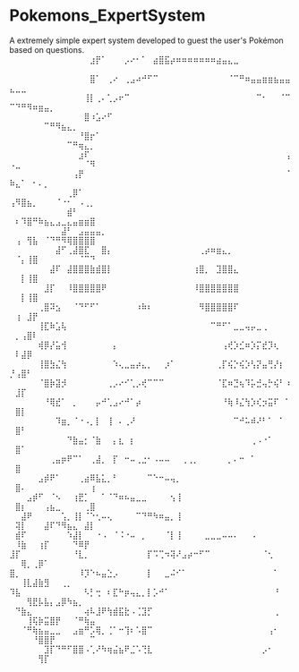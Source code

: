 # Pokemons_ExpertSystem

A extremely simple expert system developed to guest the user's Pokémon based on questions.
⠀⠀⠀⠀⠀⠀⠀⠀⠀⠀⠀⠀⠀⠀⣰⡟⠁⠀⠀⠀⡠⠔⠂⠁⠀⣴⣿⣯⡴⠶⠶⠶⠶⠶⠶⠶⣴⣤⣄⣀⠀⠀⠀⠀⠀⠀⠀⠀⠀⠀⠀⠀⠀⠀⠀⠀⠀⠀⠀⠀⠀⠀⠀⠀
⠀⠀⠀⠀⠀⠀⠀⠀⠀⠀⠀⠀⠀⠀⣿⠁⠀⢀⠔⠀⢀⣠⠴⠚⠋⠉⠀⠀⠀⠀⠀⠀⠀⠀⠀⠀⠀⠀⠈⠉⠛⠶⣤⣤⣶⣶⣦⣤⣤⣄⣀⣀⠀⠀⠀⠀⠀⠀⠀⠀⠀⠀⠀⠀
⠀⠀⠀⠀⠀⠀⠀⠀⠀⠀⠀⠀⠀⢸⡇⢀⠄⢁⡠⠖⠉⠀⠀⠀⠀⠀⠀⠀⠀⠀⠀⠀⠀⠀⠀⠀⠀⠀⠀⠀⠀⠀⠀⠉⠂⠀⠀⠈⠉⠉⠙⠛⠻⠶⣶⣤⡀⠀⠀⠀⠀⠀⠀⠀
⠀⠀⠀⠀⠀⠀⠀⠀⠀⠀⠀⠀⠀⣿⠰⣡⠔⠋⠀⠀⠀⠀⠀⠀⠀⠀⠀⠀⠀⠀⠀⠀⠀⠀⠀⠀⠀⠀⠀⠀⠀⠀⠀⠀⠀⠀⠀⠀⠀⠀⠀⠀⠀⠀⠀⠉⠛⠻⣦⣄⡀⠀⠀⠀
⠀⠀⠀⠀⠀⠀⠀⠀⠀⠀⠀⠀⠘⣿⡖⠁⠀⠀⠀⠀⠀⠀⠀⠀⠀⠀⠀⠀⠀⠀⠀⠀⠀⠀⠀⠀⠀⠀⠀⠀⠀⠀⠀⠀⠀⠀⠀⠀⠀⠀⠀⠀⠀⠀⠀⠀⠀⠀⠀⠉⠛⢶⣄⡀
⠀⠀⠀⠀⠀⠀⠀⠀⠀⠀⠀⠀⣰⠏⠀⠀⠀⠀⠀⠀⠀⠀⠀⠀⠀⠀⠀⠀⠀⠀⠀⠀⠀⠀⠀⠀⠀⠀⠀⠀⠀⠀⠀⠀⠀⠀⠀⠀⢠⠠⣀⠀⠀⠀⠀⠀⠀⠀⠀⠀⠀⠀⠈⠻
⠀⠀⠀⠀⠀⠀⠀⠀⠀⠀⠀⢠⡟⠀⠀⠀⠀⠀⠀⠀⠀⠀⠀⠀⠀⠀⠀⠀⠀⠀⠀⠀⠀⠀⠀⠀⠀⠀⠀⠀⠀⠀⠀⠀⠀⠀⠀⠀⠈⠷⣄⠁⠀⠂⠄⡀⠀⠀⠀⠀⠀⠀⠀⠀
⠀⠀⠀⠀⠀⠀⠀⠀⠀⠀⢀⡿⠁⠀⠀⠀⠀⠀⠀⠀⠀⠀⠀⠀⠀⠀⠀⠀⠀⠀⠀⠀⠀⠀⠀⠀⠀⠀⠀⠀⠀⠀⠀⠀⠀⠀⠀⠀⠀⢠⠻⣿⣦⡀⠀⠀⠀⠈⠐⠂⠀⠠⢀⡀
⠀⠀⠀⠀⠀⠀⠀⠀⠀⠀⣾⠃⠀⠀⠀⠀⠀⠀⠀⠀⠀⠀⠀⠀⠀⠀⠀⠀⠀⠀⠀⠀⠀⠀⠀⠀⠀⠀⠀⠀⠀⠀⠀⠀⠀⠀⠀⠀⠀⠀⠆⠹⣿⠛⠷⣦⣄⣠⣀⣄⣤⣶⣶⣿
⠀⠀⠀⠀⠀⠀⠀⠀⠀⣼⠃⠀⣠⣤⣤⣤⡀⠀⠀⠀⠀⠀⠀⠀⠀⠀⠀⠀⠀⠀⠀⠀⠀⠀⠀⠀⠀⠀⠀⠀⠀⠀⠀⠀⠀⠀⠀⠀⠀⠀⢠⠀⢻⣧⠀⠈⠙⠛⠻⢿⣿⣿⣿⣿
⠀⠀⠀⠀⠀⠀⠀⠀⣼⠋⢀⣼⣿⣏⠀⠀⣿⡄⠀⠀⠀⠀⠀⠀⠀⠀⠀⠀⠀⠀⠀⠀⠀⢀⡴⠶⣶⣄⡀⠀⠀⠀⠀⠀⠀⠀⠀⠀⠀⠀⠈⡄⢸⣿⠀⠀⠀⠀⠀⠀⠀⠈⠉⠙
⠀⠀⠀⠀⠀⠀⠀⣼⠏⠀⣼⣿⣿⣿⣷⣾⣿⡇⠀⠀⠀⠀⠀⠀⠀⠀⠀⠀⠀⠀⠀⠀⢰⣿⡀⠀⣹⣿⣿⣄⠀⠀⠀⠀⠀⠀⠀⠀⠀⠀⠀⡇⢸⣿⠀⠀⠀⠀⠀⠀⠀⠀⠀⠀
⠀⠀⠀⠀⠀⠀⣸⡏⠀⠀⠸⣿⣿⣿⣿⣿⠟⠀⠀⠀⠀⠀⠀⠀⠀⠀⠀⠀⠀⠀⠀⠀⠸⣿⣿⣿⣿⣿⣿⣿⠀⠀⠀⠀⠀⠀⠀⠀⠀⠀⠀⡇⢸⣿⠀⠀⠀⠀⠀⠀⠀⠀⠀⠀
⠀⠀⠀⠀⠀⢀⣿⠽⣢⠀⠀⠈⠙⠋⠋⠁⠀⠀⠀⠀⠀⠀⠰⠷⠆⠀⠀⠀⠀⠀⠀⠀⠀⠻⣿⣿⣿⣿⣿⠏⠀⠀⠀⠀⠀⠀⠀⠀⠀⠀⢰⠀⣸⡟⠀⠀⠀⠀⠀⠀⠀⠀⠀⠀
⠀⠀⠀⠀⠀⢸⣏⠷⣡⢧⠀⠀⠀⠀⠀⠀⠀⠀⠀⠀⠀⠀⠀⠀⠀⠀⠀⠀⠀⠀⠀⠀⠀⠀⠀⠉⠛⠋⠁⣀⣀⢤⡤⣀⢀⠀⠀⠀⠀⠀⡀⢠⣿⠇⠀⠀⠀⠀⠀⠀⠀⠀⠀⠀
⠀⠀⠀⠀⠀⢾⡿⡜⣥⢺⠀⠀⠀⠀⠀⠀⠀⠀⡄⠀⠀⠀⠀⠀⠀⠀⠀⠀⠀⠀⠀⠀⠀⠀⠀⠀⠀⢠⢞⡱⣊⠶⡱⡍⣞⡹⢆⠀⠀⠀⠇⣼⡿⠀⠀⠀⠀⠀⠀⠀⠀⠀⠀⠀
⠀⠀⠀⠀⠀⢸⣿⣳⣌⢳⠀⠀⠀⠀⠀⠀⠀⠀⠱⢄⣀⣤⡴⣄⡀⠀⠀⡰⠁⠀⠀⠀⠀⠀⠀⠀⢀⡏⢮⡑⢮⡱⢣⡝⣤⢛⡜⡆⠀⡘⢠⣿⠃⠀⠀⠀⠀⠀⠀⠀⠀⠀⠀⠀
⠀⠀⠀⠀⠀⠈⣿⡷⣽⡺⠀⠀⠀⠀⠀⠀⠀⢀⡠⠔⠊⢁⡠⢞⠉⠉⠉⠀⠀⠀⠀⠀⠀⠀⠀⠀⠈⣏⠶⣙⢦⠹⡥⣚⢤⡓⢮⠃⠰⠀⣸⡏⠀⠀⠀⠀⠀⠀⠀⠀⠀⠀⠀⠀
⠀⠀⠀⠀⠀⠀⠘⢿⣞⠁⠀⡀⠀⠀⠀⡤⠚⢁⣠⠔⠚⠁⡴⠀⠀⠀⠀⠀⠀⠀⠀⠀⠀⠀⠀⠀⠀⠘⢷⠸⣌⢳⡱⢎⡲⣭⠏⠀⠁⠀⣿⡇⠀⠀⠀⠀⠀⠀⠀⠀⠀⠀⠀⠀
⠀⠀⠀⠀⠀⠀⠀⠀⠹⣶⡀⠈⠐⠠⡀⡇⠀⢸⠀⠄⢀⠜⠀⠀⠀⠀⠀⠀⠀⠀⠀⠀⠀⠀⠀⠀⠀⠀⠀⠉⠚⠥⠾⠜⠃⠁⠀⠁⠀⠀⣿⠃⠀⠀⠀⠀⠀⠀⠀⠀⠀⠀⠀⠀
⠀⠀⠀⠀⠀⠀⠀⠀⠀⠀⠙⣷⣤⡂⠈⣷⠀⠀⡄⣆⠀⡆⠀⠀⠀⠀⠀⠀⠀⠀⠀⠀⠀⠀⠀⠀⠀⠀⠀⠀⠀⠀⢀⠠⠐⠁⠀⠀⠀⠀⣿⠁⠀⠀⠀⠀⠀⠀⠀⠀⠀⠀⠀⠀
⠀⠀⠀⠀⠀⠀⠀⢀⣤⡶⠟⠉⠁⠀⢀⣼⡀⠀⡏⠀⠒⠤⢀⣐⠂⠠⠤⠤⠀⠀⢀⢀⡀⠀⠀⠀⠀⠀⡀⠄⠒⠀⠁⠀⠀⠀⠀⠀⠀⠀⣿⠀⠀⠀⠀⠀⠀⠀⠀⠀⠀⠀⠀⠀
⠀⠀⠀⠀⠀⣠⡾⠟⠁⠀⠀⠀⢀⣴⠿⣧⣅⡀⠃⠀⠀⠀⠀⠀⠉⠑⠒⠤⢤⡀⠀⠀⠀⠀⠀⠀⠀⠀⠀⠀⠀⠀⠀⠀⠀⠀⠀⠀⠀⠀⣿⠄⠀⠀⠀⠀⠀⠀⠀⠀⠀⠀⠀⢰
⠀⠀⠀⣠⡾⠋⠀⠈⠢⠀⠀⢰⣟⡁⠀⠀⠁⠈⠙⠶⠦⣤⣀⣀⠀⠀⠀⠀⢢⢸⠀⠀⠀⠀⠀⠀⠀⠀⠀⠀⠀⠀⠀⠀⠀⠀⠀⠀⠀⠀⣿⡆⠀⠀⠀⢠⣦⣀⠀⠀⠀⠀⢀⣿
⠀⠀⣼⠟⠀⠀⠀⠀⠀⢡⡀⢸⡇⠈⠑⢂⠤⢄⠀⠀⠀⠀⠉⠙⠛⠳⠶⣤⡀⢸⠀⠀⠀⠀⠀⠀⠀⠀⠀⠀⠀⠀⠀⠀⠀⠀⠀⠀⠀⠀⢽⡇⠀⠀⠀⣼⠏⠙⠻⣦⣄⠀⣼⡇
⠀⣾⠏⠀⠀⠀⠀⠀⠀⠀⠱⣼⡇⠀⠀⠐⠠⠀⠈⠨⠐⠤⠀⡀⠀⠀⠀⠈⡇⢸⠀⠀⠀⠀⣀⣀⣀⠤⠤⠄⠀⠀⠠⠀⠀⠀⠀⠀⠀⠀⠸⣷⠀⠀⢰⡏⠀⠀⠀⠀⠙⠿⡟⠀
⣸⡏⠀⠀⠀⠀⠀⠀⠀⠀⠀⠘⣇⡀⠀⠀⠀⠀⠀⠀⠀⠀⠀⠀⡏⠩⢉⠲⢽⠜⣠⡴⠒⠋⠉⠀⠀⠀⠀⠀⠀⠀⠀⠀⠈⢂⠀⠀⠀⠀⠀⢿⡀⢀⡿⠁⠀⠀⠀⠀⠀⠀⠀⠀
⣿⡀⠀⠀⠀⠀⠀⠀⠀⠀⠀⠀⠸⡹⠑⠦⣤⣑⡠⠀⠀⠀⠀⠀⡇⠀⠀⣀⠬⠊⠁⠀⠀⠀⠀⠀⠀⠀⠀⠀⠀⠀⠀⠀⠀⠀⠁⠀⠀⠀⠀⢸⣇⣼⣷⣻⠀⠀⢀⡀⠀⠀⠀⠀
⠹⣧⠀⠀⠀⠀⠀⠀⠀⠀⠀⠀⠀⠣⡃⢒⠀⠆⣏⠓⡶⢤⣄⡀⡇⡡⠚⠁⠀⠀⠀⠀⠀⠀⠀⠀⠀⠀⠀⠀⠀⠀⠀⠀⠀⠀⠘⠀⠀⠀⠀⠀⢻⣟⡧⣧⡄⣠⡿⠳⣦⡀⠀⠀
⠀⠙⣷⣄⠀⠀⠀⠀⠀⠀⠀⠀⠀⢴⠧⣸⠟⢳⣾⣯⣗⠠⢈⣹⡋⠀⠀⠀⠀⠀⠀⠀⠀⠀⠀⠀⠀⠀⠀⠀⠀⠀⠀⠀⠀⠀⢀⠀⠀⠀⠀⠀⢸⢯⡷⣭⣿⡟⠀⠀⠈⠛⢷⣤
⠀⠀⠈⠛⢷⣦⣤⣀⣀⠀⠀⣠⣶⠛⡡⢿⡀⢈⠁⠒⢹⠆⠡⣿⠉⠀⠀⠀⠀⠀⠀⠀⠀⠀⠀⠀⠀⠀⠀⠀⠀⠀⠀⠀⠀⢠⠂⠀⠀⠀⠀⠀⠀⠘⣿⣿⡟⠀⠀⠀⠀⠀⠀⠉
⠀⠀⠀⠀⠀⠀⣹⡏⠙⠛⠋⣿⣿⠠⢁⠜⠳⢶⣬⣦⠟⣈⠡⢙⣇⠀⠀⠀⠀⠀⠀⠀⠀⠀⠀⠀⠀⠀⠀⠀⠀⠀⠀⠀⡠⠂⠀⠀⠀⠀⠀⠀⠀⠀⢻⡏⠀⠀⠀⠀⠀⠀⠀⠀
